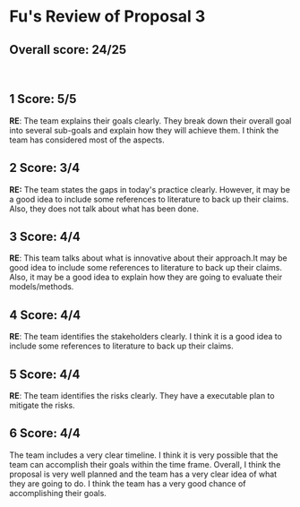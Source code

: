 # Fu's Review of Proposal 3

## Overall score: 24/25
<br>

## 1 Score: 5/5
**RE**: The team explains their goals clearly. They break down their overall goal into several sub-goals and explain how they will achieve them. I think the team has considered most of the aspects.
<br>

## 2 Score: 3/4
**RE:** The team states the gaps in today's practice clearly. However, it may be a good idea to include some references to literature to back up their claims. Also, they does not talk about what has been done.
<br>

## 3 Score: 4/4
**RE**: This team talks about what is innovative about their approach.It may be good idea to include some references to literature to back up their claims. Also, it may be a good idea to explain how they are going to evaluate their models/methods.
<br>
 
## 4 Score: 4/4
**RE**: The team identifies the stakeholders clearly. I think it is a good idea to include some references to literature to back up their claims.
<br>

## 5 Score: 4/4
**RE**: The team identifies the risks clearly. They have a executable plan to mitigate the risks. 
<br>

## 6 Score: 4/4
The team includes a very clear timeline. I think it is very possible that the team can accomplish their goals within the time frame. Overall, I think the proposal is very well planned and the team has a very clear idea of what they are going to do. I think the team has a very good chance of accomplishing their goals.